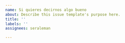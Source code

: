 ```yaml
---
name: Si quieres decirnos algo bueno
about: Describe this issue template's purpose here.
title: ''
labels: ''
assignees: seraleman

---
```



